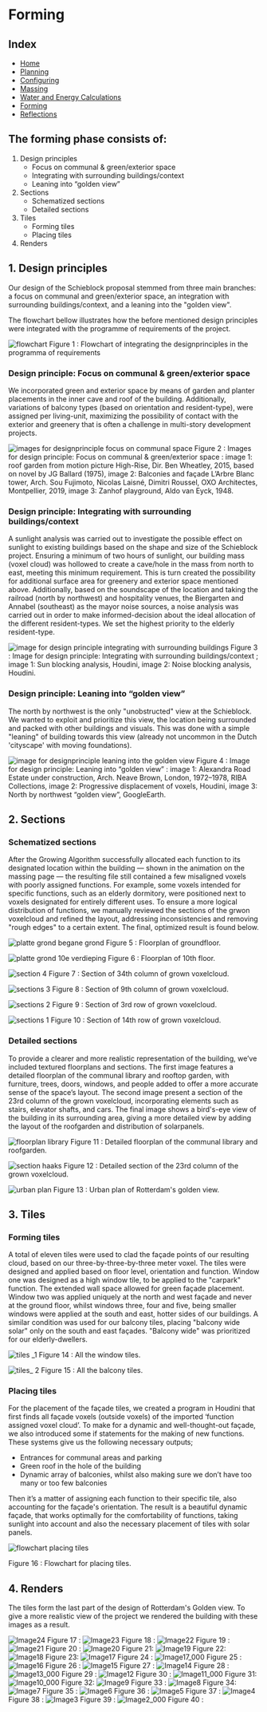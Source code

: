 # Forming

## Index
- [Home](https://jeroentudelft.github.io/)
- [Planning](https://jeroentudelft.github.io/webpages/planning)
- [Configuring](https://jeroentudelft.github.io/webpages/configuring)
- [Massing](https://jeroentudelft.github.io/webpages/massing)
- [Water and Energy Calculations](https://jeroentudelft.github.io/webpages/waterandenergycalculations)
- [Forming](https://jeroentudelft.github.io/webpages/forming)
- [Reflections](https://jeroentudelft.github.io/webpages/reflections)

## The forming phase consists of:
1. Design principles
   - Focus on communal & green/exterior space
   - Integrating with surrounding buildings/context
   - Leaning into “golden view”
3. Sections
   - Schematized sections
   - Detailed sections
5. Tiles
   - Forming tiles
   - Placing tiles
7. Renders

  
## 1. Design principles

Our design of the Schieblock proposal stemmed from three main branches: a focus on communal and green/exterior space, an integration with surrounding buildings/context, and a leaning into the "golden view". 

The flowchart bellow illustrates how the before mentioned design principles were integrated with the programme of requirements of the project. 

![flowchart](https://github.com/user-attachments/assets/908962b3-a9b8-4a35-9ad7-d8aaa0292659)
Figure 1 : Flowchart of integrating the designprinciples in the programma of requirements


### Design principle: Focus on communal & green/exterior space
We incorporated green and exterior space by means of garden and planter placements in the inner cave and roof of the building. Additionally, variations of balcony types (based on orientation and resident-type), were assigned per living-unit, maximizing the possibility of contact with the exterior and greenery that is often a challenge in multi-story development projects.

![images for designprinciple focus on communal space](https://github.com/user-attachments/assets/0307614c-fbc4-4673-a5a0-273a1a96ef24)
Figure 2 : Images for design principle: Focus on communal & green/exterior space : image 1: roof garden from motion picture High-Rise, Dir. Ben Wheatley, 2015, based on novel by JG Ballard (1975), image 2: Balconies and façade L’Arbre Blanc tower, Arch. Sou Fujimoto, Nicolas Laisné, Dimitri Roussel, OXO Architectes, Montpellier, 2019, image 3: Zanhof playground, Aldo van Eyck, 1948.

### Design principle: Integrating with surrounding buildings/context
A sunlight analysis was carried out to investigate the possible effect on sunlight to existing buildings based on the shape and size of the Schieblock project.  Ensuring a minimum of two hours of sunlight, our building mass (voxel cloud) was hollowed to create a cave/hole in the mass from north to east, meeting this minimum requirement. This is turn created the possibility for additional surface area for greenery and exterior space mentioned above. 
Additionally, based on the soundscape of the location and taking the railroad (north by northwest) and hospitality venues, the Biergarten and Annabel (southeast) as the mayor noise sources, a noise analysis was carried out in order to make informed-decision about the ideal allocation of the different resident-types. We set the highest priority to the elderly resident-type.

![image for design principle integrating with surrounding buildings](https://github.com/user-attachments/assets/b91bb4e8-7d01-4a8e-ad4d-cc60bef141c3)
Figure 3 : Image for design principle: Integrating with surrounding buildings/context ; image 1: Sun blocking analysis, Houdini, image 2: Noise blocking analysis, Houdini.

### Design principle: Leaning into “golden view”
The north by northwest is the only "unobstructed" view at the Schieblock.  We wanted to exploit and  prioritize this view, the location being surrounded and packed with other buildings and visuals. This was done with a simple "leaning" of building towards this view (already not uncommon in the Dutch 'cityscape' with moving foundations).

![image for designprinciple leaning into the golden view](https://github.com/user-attachments/assets/1376f46a-d6e0-49f5-942a-f6e043183f95)
Figure 4 : Image for design principle: Leaning into “golden view” : image 1: Alexandra Road Estate under construction, Arch. Neave Brown, London, 1972–1978, RIBA Collections, image 2: Progressive displacement of voxels, Houdini, image 3: North by northwest “golden view”, GoogleEarth.



## 2. Sections

### Schematized sections
After the Growing Algorithm successfully allocated each function to its designated location within the building — shown in the animation on the massing page — the resulting file still contained a few misaligned voxels with poorly assigned functions. For example, some voxels intended for specific functions, such as an elderly dormitory, were positioned next to voxels designated for entirely different uses. To ensure a more logical distribution of functions, we manually reviewed the sections of the grwon voxelcloud and refined the layout, addressing inconsistencies and removing "rough edges" to a certain extent. The final, optimized result is found below.

![platte grond begane grond](https://github.com/user-attachments/assets/8d9b775e-fed7-478d-b8fb-e11d6f0d11f9)
Figure 5 : Floorplan of groundfloor.



![platte grond 10e verdieping](https://github.com/user-attachments/assets/0733144e-2aae-440e-a7a7-e2b80e8bee88)
Figure 6 : Floorplan of 10th floor.



![section 4](https://github.com/user-attachments/assets/0fefef49-78de-488b-83c4-5bdabeb11047)
Figure 7 : Section of 34th column of grown voxelcloud.



![sections 3](https://github.com/user-attachments/assets/1835cf9e-830d-4580-9301-652763f42dbe)
Figure 8 : Section of 9th column of grown voxelcloud.



![sections 2](https://github.com/user-attachments/assets/108479f3-1dfd-42a1-a62d-1966b761f533)
Figure 9 : Section of 3rd row of grown voxelcloud.



![sections 1](https://github.com/user-attachments/assets/4fb11de2-5458-4aad-b22a-3049ddfb8f74)
Figure 10 : Section of 14th row of grown voxelcloud.


### Detailed sections
To provide a clearer and more realistic representation of the building, we’ve included textured floorplans and sections. The first image features a detailed floorplan of the communal library and rooftop garden, with furniture, trees, doors, windows, and people added to offer a more accurate sense of the space’s layout. The second image present a section of the 23rd column of the grown voxelcloud, incorporating elements such as stairs, elevator shafts, and cars. The final image shows a bird's-eye view of the building in its surrounding area, giving a more detailed view by adding the layout of the roofgarden and distribution of solarpanels.
 
![floorplan library](https://github.com/user-attachments/assets/0dfe2269-1fa4-4f7f-824c-7968f57d25eb)
Figure 11 : Detailed floorplan of the communal library and roofgarden.



![section haaks](https://github.com/user-attachments/assets/3d635766-6e0b-42f9-93ff-556d08e98ada)
Figure 12 : Detailed section of the 23rd column of the grown voxelcloud.



![urban plan](https://github.com/user-attachments/assets/9248ab5b-8794-40e1-859d-0a11da572201)
Figure 13 : Urban plan of Rotterdam's golden view.




## 3. Tiles

### Forming tiles

A total of eleven tiles were used to clad the façade points of our resulting cloud, based on our three-by-three-by-three meter voxel.  The tiles were designed and applied based on floor level, orientation and function. Window one was designed as a high window tile, to be applied to the "carpark" function. The extended wall space allowed for green façade placement. Window two was applied uniquely at the north and west façade and never at the ground floor, whilst windows three, four and five, being smaller windows were applied at the south and east, hotter sides of our buildings. A similar condition was used for our balcony tiles, placing "balcony wide solar" only on the south and east façades. "Balcony wide" was prioritized for our elderly-dwellers.

![tiles _1](https://github.com/user-attachments/assets/d2307c74-52d2-4fec-b69f-db744cefa73b)
Figure 14 : All the window tiles.

![tiles_ 2](https://github.com/user-attachments/assets/520d6c22-e4c8-4ab3-9396-b5244f0830b0)
Figure 15 : All the balcony tiles.


### Placing tiles

For the placement of the façade tiles, we created a program in Houdini that first finds all façade voxels (outside voxels) of the imported ‘function assigned voxel cloud’. To make for a dynamic and well-thought-out façade, we also introduced some if statements for the making of new functions. These systems give us the following necessary outputs; 
-	Entrances for communal areas and parking
-	Green roof in the hole of the building
-	Dynamic array of balconies, whilst also making sure we don’t have too many or too few balconies

Then it’s a matter of assigning each function to their specific tile, also accounting for the façade's orientation. The result is a beautiful dynamic façade, that works optimally for the comfortability of functions, taking sunlight into account and also the necessary placement of tiles with solar panels.

![flowchart placing tiles](https://github.com/user-attachments/assets/4cd0e4fe-104f-47ce-b5b1-0ca4d3e9367c)

Figure 16 : Flowchart for placing tiles.


## 4. Renders

The tiles form the last part of the design of Rotterdam's Golden view. To give a more realistic view of the project we rendered the building with these images as a result. 

![Image24](https://github.com/user-attachments/assets/1f2d84db-c52a-48b1-8989-0b05949a4674)
Figure 17 :
![Image23](https://github.com/user-attachments/assets/66d1ace8-f54c-4d61-953e-e9564a87a9d7)
Figure 18 :
![Image22](https://github.com/user-attachments/assets/3cb7a55d-8528-4bf5-b4f0-7426e22e11d6)
Figure 19 :
![Image21](https://github.com/user-attachments/assets/0fb9c06a-6b3c-43e8-bab6-7ea04d7b1001)
Figure 20 :
![Image20](https://github.com/user-attachments/assets/9f756f2c-f682-4a8e-b5d5-d84885a2bec6)
Figure 21:
![Image19](https://github.com/user-attachments/assets/a86ba83e-b1d5-43b4-b02b-40cc019b9557)
Figure 22:
![Image18](https://github.com/user-attachments/assets/6c3d6bea-f141-4660-a274-d4cee573575e)
Figure 23:
![Image17](https://github.com/user-attachments/assets/37aacfe7-2940-4dea-9358-2e11c75b49ef)
Figure 24 :
![Image17_000](https://github.com/user-attachments/assets/926f8642-d9d5-47bc-a024-4c1fe6afbbfa)
Figure 25 :
![Image16](https://github.com/user-attachments/assets/5d5a2a29-c111-4d69-a091-7b99339bf108)
Figure 26 :
![Image15](https://github.com/user-attachments/assets/ee8fa5e7-cb3c-48a8-a05f-cff664ea5df2)
Figure 27 :
![Image14](https://github.com/user-attachments/assets/bc27d335-4f32-48a9-b4e4-064d5b7440f0)
Figure 28 :
![Image13_000](https://github.com/user-attachments/assets/391b3969-4774-4b6e-b144-86d3bd745449)
Figure 29 :
![Image12](https://github.com/user-attachments/assets/e505251c-556d-47d4-b17b-53bb00a5c01b)
Figure 30 :
![Image11_000](https://github.com/user-attachments/assets/ed0068ec-de68-4876-b5f0-facb954443d8)
Figure 31:
![Image10_000](https://github.com/user-attachments/assets/147cd822-9fe2-4e0e-9898-2d02fffde324)
Figure 32:
![Image9](https://github.com/user-attachments/assets/e6b63dc9-c52d-4d35-83fa-34e73c798f6e)
Figure 33 :
![Image8](https://github.com/user-attachments/assets/7fe9b060-81fa-4fd0-940b-76fb96ad380e)
Figure 34:
![Image7](https://github.com/user-attachments/assets/be16e219-cc4e-4490-a89b-7f1066570aba)
Figure 35 :
![Image6](https://github.com/user-attachments/assets/4d33f5ee-403d-4163-bef1-22226dd061d6)
Figure 36 :
![Image5](https://github.com/user-attachments/assets/51197162-3a14-46ca-846b-ea660518db3b)
Figure 37 :
![Image4](https://github.com/user-attachments/assets/8fe6564b-7056-4b3c-9bc3-b0b90c648321)
Figure 38 :
![Image3](https://github.com/user-attachments/assets/1fbd5eed-a8d7-49ac-a390-e9f7c517d624)
Figure 39 :
![Image2_000](https://github.com/user-attachments/assets/95813a84-3a28-49a3-8dfd-b99b62f2368e)
Figure 40 : 




